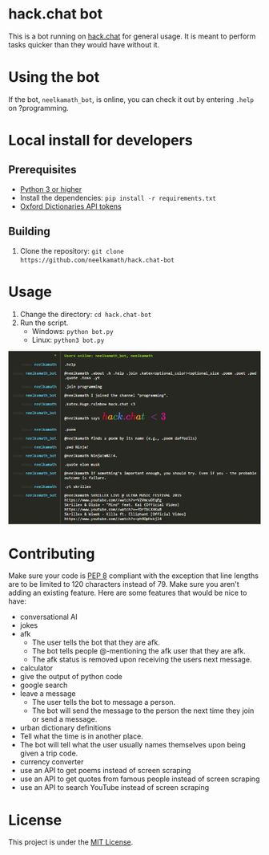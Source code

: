 # hack.chat bot

This is a bot running on [hack.chat](https://hack.chat/) for general usage. It is meant to perform tasks quicker than
they would have without it.

# Using the bot

If the bot, `neelkamath_bot`, is online, you can check it out by entering `.help` on ?programming.

# Local install for developers

## Prerequisites

- [Python 3 or higher](https://www.python.org/downloads/)
- Install the dependencies: `pip install -r requirements.txt`
- [Oxford Dictionaries API tokens](https://developer.oxforddictionaries.com/documentation/getting_started)

## Building

1. Clone the repository: `git clone https://github.com/neelkamath/hack.chat-bot`

# Usage

1. Change the directory: `cd hack.chat-bot`
1. Run the script.
    - Windows: `python bot.py`
    - Linux: `python3 bot.py`

![Commands](screenshot.png)

# Contributing

Make sure your code is [PEP 8](https://www.python.org/dev/peps/pep-0008/) compliant with the exception that line lengths
are to be limited to 120 characters instead of 79. Make sure you aren't adding an existing feature. Here are some
features that would be nice to have:

- conversational AI
- jokes
- afk
    - The user tells the bot that they are afk.
    - The bot tells people @-mentioning the afk user that they are afk.
    - The afk status is removed upon receiving the users next message.
- calculator
- give the output of python code
- google search
- leave a message
    - The user tells the bot to message a person.
    - The bot will send the message to the person the next time they join or send a message.
- urban dictionary definitions
- Tell what the time is in another place.
- The bot will tell what the user usually names themselves upon being given a trip code.
- currency converter
- use an API to get poems instead of screen scraping
- use an API to get quotes from famous people instead of screen scraping
- use an API to search YouTube instead of screen scraping

# License

This project is under the [MIT License](LICENSE.txt).
